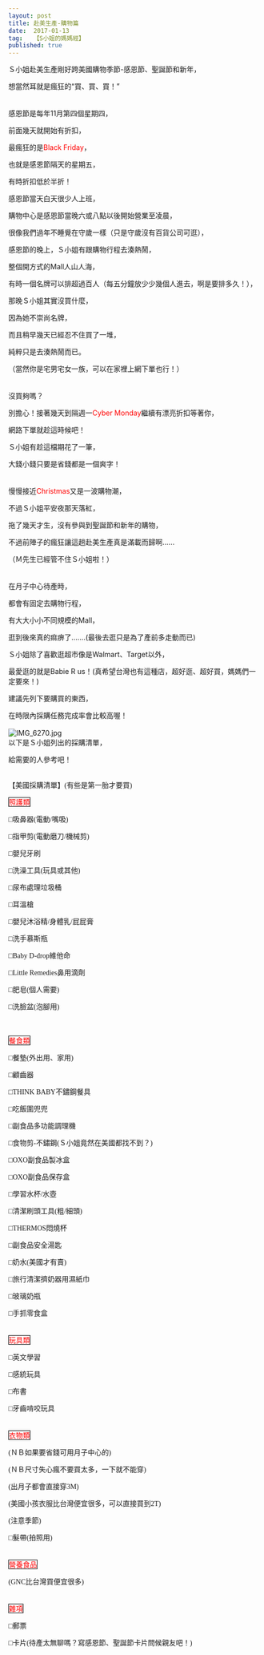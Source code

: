 ```yaml
---
layout: post
title: 赴美生產-購物篇
date:  2017-01-13
tag:   【S小姐的媽媽經】
published: true 
---
```

<p>Ｓ小姐赴美生產剛好跨美國購物季節-感恩節、聖誕節和新年，</p>

<p>想當然耳就是瘋狂的“買、買、買！”<br>
<br>
<br>
感恩節是每年11月第四個星期四，</p>

<p>前面幾天就開始有折扣，</p>

<p>最瘋狂的是<span style="color:#FF0000">Black Friday</span>，</p>

<p>也就是感恩節隔天的星期五，</p>

<p>有時折扣低於半折！</p>

<p>感恩節當天白天很少人上班，</p>

<p>購物中心是感恩節當晚六或八點以後開始營業至凌晨，</p>

<p>很像我們過年不睡覺在守歲一樣（只是守歲沒有百貨公司可逛），</p>

<p>感恩節的晚上，Ｓ小姐有跟購物行程去湊熱鬧，</p>

<p>整個開方式的Mall人山人海，</p>

<p>有時一個名牌可以排超過百人（每五分鐘放少少幾個人進去，啊是要排多久！），</p>

<p>那晚Ｓ小姐其實沒買什麼，</p>

<p>因為她不崇尚名牌，</p>

<p>而且稍早幾天已經忍不住買了一堆，</p>

<p>純粹只是去湊熱鬧而已。</p>

<p>（當然你是宅男宅女一族，可以在家裡上網下單也行！）<br>
<br>
<br>
沒買夠嗎？</p>

<p>別擔心！接著幾天到隔週一<span style="color:#FF0000">Cyber Monday</span>繼續有漂亮折扣等著你，</p>

<p>網路下單就趁這時候吧！</p>

<p>Ｓ小姐有趁這檔期花了一筆，</p>

<p>大錢小錢只要是省錢都是一個爽字！<br>
<br>
<br>
慢慢接近<span style="color:#FF0000">Christmas</span>又是一波購物潮，</p>

<p>不過Ｓ小姐平安夜那天落紅，</p>

<p>拖了幾天才生，沒有參與到聖誕節和新年的購物，</p>

<p>不過前陣子的瘋狂讓這趟赴美生產真是滿載而歸啊......</p>

<p>（Ｍ先生已經管不住Ｓ小姐啦！）<br>
<br>
<br>
在月子中心待產時，</p>

<p>都會有固定去購物行程，</p>

<p>有大大小小不同規模的Mall，</p>

<p>逛到後來真的痲痹了.......(最後去逛只是為了產前多走動而已)</p>

<p>Ｓ小姐除了喜歡逛超市像是Walmart、Target以外，</p>

<p>最愛逛的就是Babie R us！(真希望台灣也有這種店，超好逛、超好買，媽媽們一定要來！)</p>

<p>建議先列下要購買的東西，</p>

<p>在時限內採購任務完成率會比較高喔！<br>
<br>
<img alt="IMG_6270.jpg" src="https://pic.pimg.tw/smlife543/1484623328-80864978_n.jpg?v=1484623349" title="IMG_6270.jpg"><br>
以下是Ｓ小姐列出的採購清單，</p>

<p>給需要的人參考吧！<br>
&nbsp;</p>

<p><span><span style="font-family:新細明體">【美國採購清單】</span></span><span><span style="font-family:新細明體">(</span></span><span><span style="font-family:新細明體">有些是第一胎才要買<span>)</span></span></span></p>

<p><span style="color:#FF0000"><span style="border:solid windowtext 1.0pt; padding:0cm"><span style="font-family:新細明體">照護類</span></span></span></p>

<p><span><span style="font-family:新細明體">□吸鼻器<span>(</span>電動<span>/</span>嘴吸<span>)</span></span></span></p>

<p><span><span style="font-family:新細明體">□指甲剪<span>(</span>電動磨刀<span>/</span>機械剪<span>)</span></span></span></p>

<p><span><span style="font-family:新細明體">□嬰兒牙刷</span></span></p>

<p><span><span style="font-family:新細明體">□洗澡工具(玩具或其他)</span></span></p>

<p><span><span style="font-family:新細明體">□尿布處理垃圾桶</span></span></p>

<p><span><span style="font-family:新細明體">□耳溫槍</span></span></p>

<p><span><span style="font-family:新細明體">□嬰兒沐浴精<span>/</span>身體乳<span>/</span>屁屁膏</span></span></p>

<p><span><span style="font-family:新細明體">□洗手慕斯瓶</span></span></p>

<p><span><span style="font-family:新細明體">□<span>Baby D-drop</span>維他命</span></span></p>

<p><span><span style="font-family:新細明體">□<span>Little Remedies</span>鼻用滴劑</span></span></p>

<p><span><span style="font-family:新細明體">□肥皂(個人需要)</span></span></p>

<p><span><span style="font-family:新細明體">□洗臉盆<span>(</span>泡腳用<span>)</span></span></span></p>

<p><br>
<br>
<span style="color:#FF0000"><span style="border:solid windowtext 1.0pt; padding:0cm"><span style="font-family:新細明體">餐食類</span></span></span></p>

<p><span><span style="font-family:新細明體">□餐墊<span>(</span>外出用、家用<span>)</span></span></span></p>

<p><span><span style="font-family:新細明體">□顧齒器</span></span></p>

<p><span><span style="font-family:新細明體">□<span>THINK BABY</span>不鏽鋼餐具</span></span></p>

<p><span><span style="font-family:新細明體">□吃飯圍兜兜</span></span></p>

<p><span><span style="font-family:新細明體">□副食品多功能調理機</span></span></p>

<p><span><span style="font-family:新細明體">□食物剪<span>-</span>不鏽鋼(Ｓ小姐竟然在美國都找不到？)</span></span></p>

<p><span><span style="font-family:新細明體">□<span>OXO</span>副食品製冰盒</span></span></p>

<p><span><span style="font-family:新細明體">□<span>OXO</span>副食品保存盒</span></span></p>

<p><span><span style="font-family:新細明體">□學習水杯<span>/</span>水壺</span></span></p>

<p><span><span style="font-family:新細明體">□清潔刷頭工具<span>(</span>粗<span>/</span>細頭<span>)</span></span></span></p>

<p><span><span style="font-family:新細明體">□<span>THERMOS</span>悶燒杯</span></span></p>

<p><span><span style="font-family:新細明體">□副食品安全湯匙</span></span></p>

<p><span><span style="font-family:新細明體">□奶水<span>(</span>美國才有賣<span>)</span></span></span></p>

<p><span><span style="font-family:新細明體">□旅行清潔擠奶器用濕紙巾</span></span></p>

<p><span><span style="font-family:新細明體">□玻璃奶瓶</span></span></p>

<p><span><span style="font-family:新細明體">□手抓零食盒</span></span><br>
<br>
<br>
<span style="color:#FF0000"><span style="border:solid windowtext 1.0pt; padding:0cm"><span style="font-family:新細明體">玩具類</span></span></span></p>

<p><span><span style="font-family:新細明體">□英文學習</span></span></p>

<p><span><span style="font-family:新細明體">□感統玩具</span></span></p>

<p><span><span style="font-family:新細明體">□布書</span></span></p>

<p><span><span style="font-family:新細明體">□牙齒啃咬玩具</span></span><br>
<br>
<br>
<span style="color:#FF0000"><span style="border:solid windowtext 1.0pt; padding:0cm"><span style="font-family:新細明體">衣物類</span></span></span></p>

<p><span><span style="font-family:新細明體">(ＮＢ</span></span><span><span style="font-family:新細明體">如果要省錢可用月子中心的)</span></span></p>

<p><span><span style="font-family:新細明體">(ＮＢ尺寸失心瘋不要買太多，一下就不能穿<span>)</span></span></span></p>

<p><span><span style="font-family:新細明體">(</span></span><span><span style="font-family:新細明體">出月子都會直接穿<span>3M)</span></span></span></p>

<p><span><span style="font-family:新細明體"><span>(美國小孩衣服比台灣便宜很多，可以直接買到</span></span></span><span><span style="font-family:新細明體"><span>2T)</span></span></span></p>

<p><span><span style="font-family:新細明體"><span>(</span>注意季節)</span></span></p>

<p><span><span style="font-family:新細明體">□髮帶<span>(</span>拍照用<span>)</span></span></span><br>
<br>
<br>
<span style="color:#FF0000"><span style="border:solid windowtext 1.0pt; padding:0cm"><span style="font-family:新細明體">營養食品</span></span></span></p>

<p><span><span style="font-family:新細明體"><span>(GNC比台灣買便宜很多</span><span>)</span></span></span><br>
<br>
<br>
<span style="border:solid windowtext 1.0pt; padding:0cm"><span style="font-family:新細明體"><span style="color:#FF0000">雜項</span></span></span></p>

<p><span><span style="font-family:新細明體">□郵票</span></span></p>

<p><span><span style="font-family:新細明體">□卡片(待產太無聊嗎？寫感恩節、聖誕節卡片問候親友吧！)</span></span></p>


